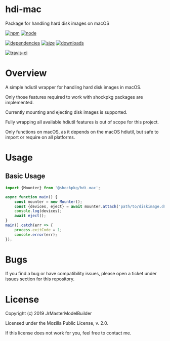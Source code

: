 # hdi-mac

Package for handling hard disk images on macOS

[![npm](https://img.shields.io/npm/v/@shockpkg/hdi-mac.svg)](https://npmjs.com/package/@shockpkg/hdi-mac)
[![node](https://img.shields.io/node/v/@shockpkg/hdi-mac.svg)](https://nodejs.org)

[![dependencies](https://david-dm.org/shockpkg/hdi-mac.svg)](https://david-dm.org/shockpkg/hdi-mac)
[![size](https://packagephobia.now.sh/badge?p=@shockpkg/hdi-mac)](https://packagephobia.now.sh/result?p=@shockpkg/hdi-mac)
[![downloads](https://img.shields.io/npm/dm/@shockpkg/hdi-mac.svg)](https://npmcharts.com/compare/@shockpkg/hdi-mac?minimal=true)

[![travis-ci](https://travis-ci.org/shockpkg/hdi-mac.svg?branch=master)](https://travis-ci.org/shockpkg/hdi-mac)


# Overview

A simple hdiutil wrapper for handling hard disk images in macOS.

Only those features required to work with shockpkg packages are implemented.

Currently mounting and ejecting disk images is supported.

Fully wrapping all available hdiutil features is out of scope for this project.

Only functions on macOS, as it depends on the macOS hdiutil, but safe to import or require on all platforms.


# Usage

## Basic Usage

```js
import {Mounter} from '@shockpkg/hdi-mac';

async function main() {
	const mounter = new Mounter();
	const {devices, eject} = await mounter.attach('path/to/diskimage.dmg');
	console.log(devices);
	await eject();
}
main().catch(err => {
	process.exitCode = 1;
	console.error(err);
});
```


# Bugs

If you find a bug or have compatibility issues, please open a ticket under issues section for this repository.


# License

Copyright (c) 2019 JrMasterModelBuilder

Licensed under the Mozilla Public License, v. 2.0.

If this license does not work for you, feel free to contact me.
